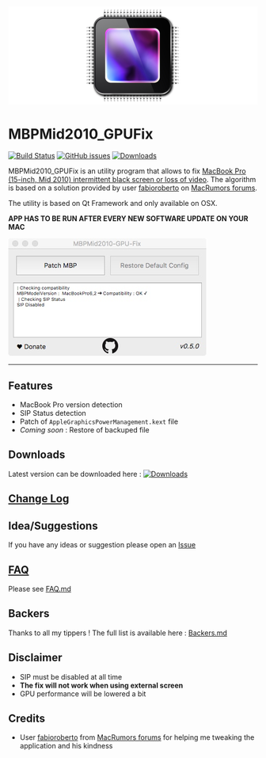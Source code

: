 ![MBPMid2010_GPUFix](ressource/github_banner.jpg)

# MBPMid2010_GPUFix
[![Build Status](https://travis-ci.org/julian-poidevin/MBPMid2010_GPUFix.svg?branch=develop)](https://travis-ci.org/julian-poidevin/MBPMid2010_GPUFix)
[![GitHub issues](https://img.shields.io/github/issues/julian-poidevin/MBPMid2010_GPUFix.svg)](https://github.com/julian-poidevin/MBPMid2010_GPUFix/issues)
[![Downloads](https://img.shields.io/github/downloads/julian-poidevin/MBPMid2010_GPUFix/total.svg)](https://github.com/julian-poidevin/MBPMid2010_GPUFix/releases/)

MBPMid2010_GPUFix is an utility program that allows to fix [MacBook Pro (15-inch, Mid 2010) intermittent black screen or loss of video](https://support.apple.com/en-us/HT203554). The algorithm is based on a solution provided by user [fabioroberto](https://forums.macrumors.com/members/fabioroberto.797465/) on [MacRumors forums](https://forums.macrumors.com/threads/gpu-kernel-panic-in-mid-2010-whats-the-best-fix.1890097/#post-23312990).

The utility is based on Qt Framework and only available on OSX.

**APP HAS TO BE RUN AFTER EVERY NEW SOFTWARE UPDATE ON YOUR MAC**

![MBPMid2010_GPUFix](ressource/screenshots/readme_screenshot.jpeg)

---

## Features
- MacBook Pro version detection
- SIP Status detection
- Patch of `AppleGraphicsPowerManagement.kext` file
- *Coming soon* : Restore of backuped file 

## Downloads
Latest version can be downloaded here : [![Downloads](https://img.shields.io/github/downloads/julian-poidevin/MBPMid2010_GPUFix/latest/total.svg)](https://github.com/julian-poidevin/MBPMid2010_GPUFix/releases/latest)

## [Change Log](CHANGELOG.md)

## Idea/Suggestions
If you have any ideas or suggestion please open an [Issue](https://github.com//julian-poidevin/MBPMid2010_GPUFix/issues)

## [FAQ](FAQ.md)
Please see [FAQ.md](FAQ.md)

## Backers
Thanks to all my tippers ! The full list is available here : [Backers.md](Backers.md)

## Disclaimer
- SIP must be disabled at all time
- **The fix will not work when using external screen**
- GPU performance will be lowered a bit

## Credits
- User [fabioroberto](https://forums.macrumors.com/members/fabioroberto.797465/) from [MacRumors forums](https://forums.macrumors.com) for helping me tweaking the application and his kindness
